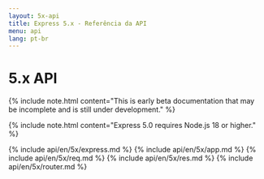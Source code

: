```yaml
---
layout: 5x-api
title: Express 5.x - Referência da API
menu: api
lang: pt-br
---
```


<div id="api-doc" markdown="1">

  <h1>5.x API</h1>

{% include note.html content="This is early beta documentation that may be incomplete and is still under development." %}

{% include note.html content="Express 5.0 requires Node.js 18 or higher." %}

{% include api/en/5x/express.md %}
{% include api/en/5x/app.md %}
{% include api/en/5x/req.md %}
{% include api/en/5x/res.md %}
{% include api/en/5x/router.md %}

</div>

